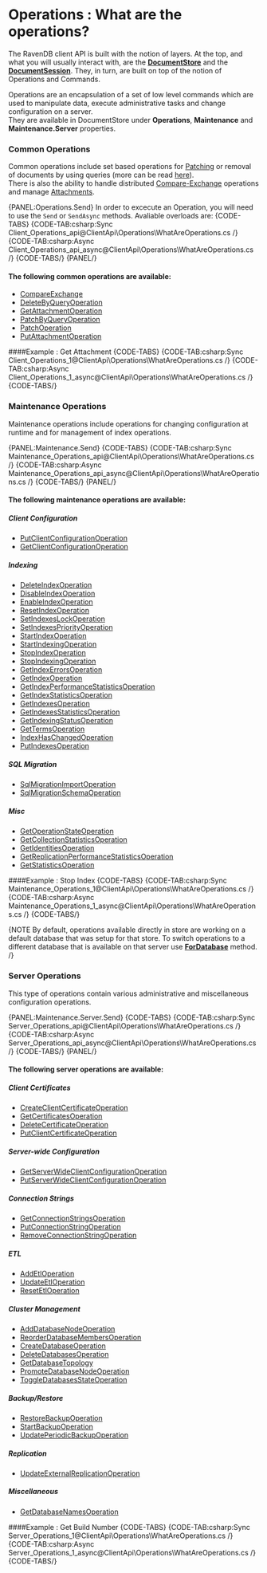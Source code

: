 # Operations : What are the operations?

The RavenDB client API is built with the notion of layers. At the top,
and what you will usually interact with, are the **[DocumentStore](../../client-api/what-is-a-document-store)** and the **[DocumentSession](../../client-api/session/what-is-a-session-and-how-does-it-work)**.
They, in turn, are built on top of the notion of Operations and Commands.

Operations are an encapsulation of a set of low level commands which are used to manipulate data, execute administrative tasks and change configuration on a server.  
They are available in DocumentStore under **Operations**, **Maintenance** and **Maintenance.Server** properties.

### Common Operations
Common operations include set based operations for [Patching](../../client-api/operations/patch/set-based-patch-operation) or removal of documents by using queries (more can be read [here](../../client-api/operations/delete-by-query-operation)).  
There is also the ability to handle distributed [Compare-Exchange](../../client-api/operations/compare-exchange) operations and manage [Attachments](../../client-api/operations/get-attachment-operation).

{PANEL:Operations.Send}
In order to excecute an Operation, you will need to use the `Send` or `SendAsync` methods. Avaliable overloads are:
{CODE-TABS}
{CODE-TAB:csharp:Sync Client_Operations_api@ClientApi\Operations\WhatAreOperations.cs /}
{CODE-TAB:csharp:Async Client_Operations_api_async@ClientApi\Operations\WhatAreOperations.cs /}
{CODE-TABS/}
{PANEL/}

#### The following common operations are available:
* [CompareExchange](../../client-api/operations/compare-exchange)   
* [DeleteByQueryOperation](../../client-api/operations/delete-by-query-operation)   
* [GetAttachmentOperation](../../client-api/operations/get-attachment-operation)   
* [PatchByQueryOperation](../../client-api/operations/patch/patch-by-query-operation)   
* [PatchOperation](../../client-api/operations/patch/patch-operation.markdown)   
* [PutAttachmentOperation](../../client-api/operations/put-attachment-operation)


####Example : Get Attachment
{CODE-TABS}
{CODE-TAB:csharp:Sync Client_Operations_1@ClientApi\Operations\WhatAreOperations.cs /}
{CODE-TAB:csharp:Async Client_Operations_1_async@ClientApi\Operations\WhatAreOperations.cs /}
{CODE-TABS/}

### Maintenance Operations
Maintenance operations include operations for changing configuration at runtime and for management of index operations.

{PANEL:Maintenance.Send}
{CODE-TABS}
{CODE-TAB:csharp:Sync Maintenance_Operations_api@ClientApi\Operations\WhatAreOperations.cs /}
{CODE-TAB:csharp:Async Maintenance_Operations_api_async@ClientApi\Operations\WhatAreOperations.cs /}
{CODE-TABS/}
{PANEL/}

#### The following maintenance operations are available:

##### Client Configuration
* [PutClientConfigurationOperation](../../client-api/operations/maintenance/put-client-configuration-operation)   
* [GetClientConfigurationOperation](../../client-api/operations/maintenance/get-client-configuration-operation)   

##### Indexing
* [DeleteIndexOperation](../../client-api/operations/maintenance/delete-index-operation)   
* [DisableIndexOperation](../../client-api/operations/maintenance/disable-index-operation)   
* [EnableIndexOperation](../../client-api/operations/maintenance/enable-index-operation)   
* [ResetIndexOperation](../../client-api/operations/maintenance/reset-index-operation)   
* [SetIndexesLockOperation](../../client-api/operations/maintenance/set-indexes-lock-operation)   
* [SetIndexesPriorityOperation](../../client-api/operations/maintenance/set-indexes-priority-operation)   
* [StartIndexOperation](../../client-api/operations/maintenance/start-index-operation)   
* [StartIndexingOperation](../../client-api/operations/maintenance/start-indexing-operation)   
* [StopIndexOperation](../../client-api/operations/maintenance/stop-index-operation)   
* [StopIndexingOperation](../../client-api/operations/maintenance/stop-indexing-operation)   
* [GetIndexErrorsOperation](../../client-api/operations/maintenance/get-index-errors-operation)   
* [GetIndexOperation](../../client-api/operations/maintenance/get-index-operation)   
* [GetIndexPerformanceStatisticsOperation](../../client-api/operations/maintenance/get-index-performance-statistics-operation)   
* [GetIndexStatisticsOperation](../../client-api/operations/maintenance/get-index-statistics-operation)   
* [GetIndexesOperation](../../client-api/operations/maintenance/get-indexes-operation)   
* [GetIndexesStatisticsOperation](../../client-api/operations/maintenance/get-indexes-statistics-operation)   
* [GetIndexingStatusOperation](../../client-api/operations/maintenance/get-indexing-status-operation)   
* [GetTermsOperation](../../client-api/operations/maintenance/get-terms-operation)   
* [IndexHasChangedOperation](../../client-api/operations/maintenance/index-has-changed-operation)   
* [PutIndexesOperation](../../client-api/operations/maintenance/put-indexes-operation)   

##### SQL Migration
* [SqlMigrationImportOperation](../../client-api/operations/maintenance/sql-migration-import-operation)   
* [SqlMigrationSchemaOperation](../../client-api/operations/maintenance/sql-migration-schema-operation)   

##### Misc
* [GetOperationStateOperation](../../client-api/operations/maintenance/get-operation-state-operation)   
* [GetCollectionStatisticsOperation](../../client-api/operations/maintenance/get-collection-statistics-operation)   
* [GetIdentitiesOperation](../../client-api/operations/maintenance/get-identities-operation)   
* [GetReplicationPerformanceStatisticsOperation](../../client-api/operations/maintenance/get-replication-performance-statistics-operation)   
* [GetStatisticsOperation](../../client-api/operations/maintenance/get-statistics-operation)      


####Example : Stop Index
{CODE-TABS}
{CODE-TAB:csharp:Sync Maintenance_Operations_1@ClientApi\Operations\WhatAreOperations.cs /}
{CODE-TAB:csharp:Async Maintenance_Operations_1_async@ClientApi\Operations\WhatAreOperations.cs /}
{CODE-TABS/}

{NOTE By default, operations available directly in store are working on a default database that was setup for that store. To switch operations to a different database that is available on that server use **[ForDatabase](../../client-api/operations/how-to/switch-operations-to-a-different-database)** method. /}

### Server Operations
This type of operations contain various administrative and miscellaneous configuration operations.

{PANEL:Maintenance.Server.Send}
{CODE-TABS}
{CODE-TAB:csharp:Sync Server_Operations_api@ClientApi\Operations\WhatAreOperations.cs /}
{CODE-TAB:csharp:Async Server_Operations_api_async@ClientApi\Operations\WhatAreOperations.cs /}
{CODE-TABS/}
{PANEL/}

#### The following server operations are available:

##### Client Certificates
* [CreateClientCertificateOperation](../../client-api/operations/server/create-client-certificate-operation)   
* [GetCertificatesOperation](../../client-api/operations/server/get-certificates-operation)   
* [DeleteCertificateOperation](../../client-api/operations/server/delete-certificate-operation)   
* [PutClientCertificateOperation](../../client-api/operations/server/put-client-certificate-operation)   

##### Server-wide Configuration
* [GetServerWideClientConfigurationOperation](../../client-api/operations/server/get-serverwide-client-configuration-operation)   
* [PutServerWideClientConfigurationOperation](../../client-api/operations/server/put-serverwide-client-configuration-operation)   

##### Connection Strings
* [GetConnectionStringsOperation](../../client-api/operations/server/get-connection-strings-operation)   
* [PutConnectionStringOperation](../../client-api/operations/server/put-connection-strings-operation)   
* [RemoveConnectionStringOperation](../../client-api/operations/server/remove-connection-strings-operation)   

##### ETL
* [AddEtlOperation](../../client-api/operations/server/add-etl-operation)   
* [UpdateEtlOperation](../../client-api/operations/server/update-etl-operation)   
* [ResetEtlOperation](../../client-api/operations/server/reset-etl-operation)   

##### Cluster Management
* [AddDatabaseNodeOperation](../../client-api/operations/server/add-database-node-operation)   
* [ReorderDatabaseMembersOperation](../../client-api/operations/server/reorder-database-members-operation)   
* [CreateDatabaseOperation](../../client-api/operations/server/create-database-operation)   
* [DeleteDatabasesOperation](../../client-api/operations/server/delete-database-operation)   
* [GetDatabaseTopology](../../client-api/operations/server/get-database-topology-operation)   
* [PromoteDatabaseNodeOperation](../../client-api/operations/server/promote-database-node-operation)   
* [ToggleDatabasesStateOperation](../../client-api/operations/server/toggle-databases-state-operation)   

##### Backup/Restore
* [RestoreBackupOperation](../../client-api/operations/server/restore-backup-operation)   
* [StartBackupOperation](../../client-api/operations/server/start-backup-operation)   
* [UpdatePeriodicBackupOperation](../../client-api/operations/server/update-periodic-backup-operation)   

##### Replication
* [UpdateExternalReplicationOperation](../../client-api/operations/server/update-external-replication-operation)   

##### Miscellaneous
* [GetDatabaseNamesOperation](../../client-api/operations/server/get-database-names-operation)   

####Example : Get Build Number
{CODE-TABS}
{CODE-TAB:csharp:Sync Server_Operations_1@ClientApi\Operations\WhatAreOperations.cs /}
{CODE-TAB:csharp:Async Server_Operations_1_async@ClientApi\Operations\WhatAreOperations.cs /}
{CODE-TABS/}
